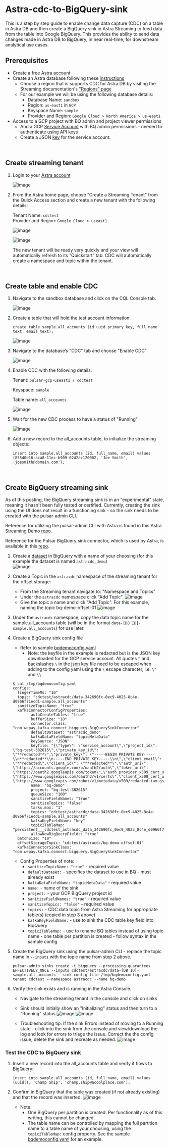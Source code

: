 # Astra-cdc-to-BigQuery-sink
This is a step by step guide to enable change data capture (CDC) on a table in Astra DB and then create a BigQuery sink in Astra Streaming to feed data from the table into Google BigQuery. This provides the ability to send data changes made in Astra DB to BigQuery, in near real-time, for downstream analytical use cases.

## Prerequisites

- Create a free [Astra account](https://astra.datastax.com/)  
- Create an Astra database following these [instructions](https://awesome-astra.github.io/docs/pages/astra/cdc-for-astra/) 
  - Choose a region that is supports CDC for Astra DB by visiting the Streaming documentation's ["Regions" page](https://docs.datastax.com/en/streaming/astra-streaming/operations/astream-regions.html)
  - For our example we will be using the following database details:
    - Database Name: `sandbox`
    - Region: `us-east1` in `GCP`
    - Keyspace Name: `sample`
    - Provider and Region: `Google Cloud > North America > us-east1`
- Access to a GCP project with BQ admin and project viewer permissions
	- And a GCP [Service Account](https://cloud.google.com/iam/docs/service-accounts-create) with BQ admin permissions - needed to authenticate using API keys
	- Create a JSON [key](https://cloud.google.com/iam/docs/keys-create-delete) for the service account.

<br>

## Create streaming tenant

1. Login to your [Astra account](https://astra.datastax.com/)

    ![image](https://user-images.githubusercontent.com/41307386/225459590-dc605fbb-3b87-4309-a95b-6c674fec664f.png)

2. From the Astra home page, choose "Create a Streaming Tenant" from the Quick Access section and create a new tenant with the following details:

    Tenant Name: `cdctest`   
    Provider and Region: `Google Cloud > useast1`

    ![image](https://user-images.githubusercontent.com/41307386/225459466-a4a310f3-9fd0-4bff-b455-265068f52c59.png)
    
    ![image](https://user-images.githubusercontent.com/41307386/225460342-0c6abcf9-f511-404b-a717-a6d488d45052.png)

    The new tenant will be ready very quickly and your view will automatically refresh to its “Quickstart” tab. CDC will automatically create a namespace and topic within the tenant.

<br>

## Create table and enable CDC

1. Navigate to the sandbox database and click on the CQL Console tab. 
    
    ![image](https://user-images.githubusercontent.com/41307386/225462035-ab3e95c4-7ed4-43a8-be82-98b9d65311ad.png)
    
2. Create a table that will hold the test account information

    ```
    create table sample.all_accounts (id uuid primary key, full_name text, email text);
    ```

    ![image](https://user-images.githubusercontent.com/41307386/225461916-e466a35d-2686-4884-a809-0ca3011c091e.png)
    
3. Navigate to the database’s "CDC" tab and choose "Enable CDC"

    ![image](https://user-images.githubusercontent.com/41307386/225462418-c19884cb-99d3-4768-a9e0-094d34989489.png)

4. Enable CDC with the following details:
  
    Tenant: `pulsar-gcp-useast1 / cdctest`
    
    Keyspace: `sample`
    
    Table name: `all_accounts`  

    ![image](https://user-images.githubusercontent.com/41307386/225462213-adf24397-a789-4155-977f-36413205d017.png)
    
5. Wait for the new CDC process to have a status of "Running"
  
    ![image](https://user-images.githubusercontent.com/41307386/225462888-4b3a5144-d686-4b52-915b-cb37a7535e73.png)

6. Add a new record to the all_accounts table, to initialize the streaming objects:
	```
	insert into sample.all_accounts (id, full_name, email) values (85540e16-aca8-11ec-b909-0242ac120002, 'Joe Smith', 'joesmith@domain.com');
	```

<br>

## Create BigQuery streaming sink

As of this posting, the BigQuery streaming sink is in an "experimental" state, meaning it hasn't been fully tested or certified. Currently, creating the sink using the UI does not result in a functioning sink - so the sink needs to be created with the pulsar-admin CLI.

Reference for utilizing the pulsar-admin CLI with Astra is found in this Astra Streaming Demo [repo](https://github.com/chrisjohnson16/astra-streaming-demo).  

Reference for the Pulsar BigQuery sink connector, which is used by Astra, is available in this [repo](https://github.com/datastax/pulsar-3rdparty-connector/tree/master/pulsar-connectors/bigquery). 

1. Create a [dataset](https://cloud.google.com/bigquery/docs/quickstarts/load-data-console#create_a_dataset) in BigQuery with a name of your choosing (for this example the dataset is named `astracdc_demo`) <br>
	![image](https://user-images.githubusercontent.com/41307386/229561017-27a8a689-ec90-45be-bd9b-8d6ba07c458f.png)

2. Create a Topic in the `astracdc` namespace of the streaming tenant for the offset storage: 
	- From the Streaming tenant navigate to: "Namespace and Topics"
	- Under the `astracdc` namespace click "Add Topic". 
	  ![image](https://user-images.githubusercontent.com/41307386/229567041-76642e1d-a656-4610-bbea-0896c4469345.png)
	- Give the topic a name and click "Add Topic". For this example, naming the topic bq-demo-offset-01
	  ![image](https://user-images.githubusercontent.com/41307386/229566495-54bc859b-e2a0-4fd5-8053-483ee713af49.png)

3. Under the `astracdc` namespace, copy the data topic name for the sample.all_accounts table (will be in the format `data-[DB ID]-sample.all_accounts`) for use later.  
4. Create a BigQuery sink config file 
	- Refer to sample [bqdemoconfig.yaml](./bqdemoconfig.yaml)
		- Note: the keyfile in the example is redacted but is the JSON key downloaded for the GCP service account. All quotes `"` and backslashes `\` in the json key file need to be escaped when adding to the config yaml using the `\` escape character, i.e. `\"` and  `\\`
	```
	$ cat /tmp/bqdemoconfig.yaml 
	configs:
	  lingerTimeMs: "10"
	  topic: "cdctest/astracdc/data-342690fc-0ec9-4025-8c4e-d0966f71ecd1-sample.all_accounts"
	  sanitizeTopicName: "true"
	  kafkaConnectorConfigProperties:
			autoCreateTables: "true"
			bufferSize: "10"
			connector.class: "com.wepay.kafka.connect.bigquery.BigQuerySinkConnector"
			defaultDataset: "astracdc_demo"
			kafkaDataFieldName: "topicMetaData"
			keySource: "JSON"
			keyfile: "{\"type\": \"service_account\",\"project_id\": \"bq-test-382615\",\"private_key_id\": \"**redacted**\",\"private_key\": \"-----BEGIN PRIVATE KEY-----\\n**redacted**\\n-----END PRIVATE KEY-----\\n\",\"client_email\": \"**redacted\",\"client_id\": \"**redacted**\",\"auth_uri\": \"https://accounts.google.com/o/oauth2/auth\",\"token_uri\": \"https://oauth2.googleapis.com/token\",\"auth_provider_x509_cert_url\": \"https://www.googleapis.com/oauth2/v1/certs\",\"client_x509_cert_url\": \"https://www.googleapis.com/robot/v1/metadata/x509/redacted.iam.gserviceaccount.com\"}"
			name: "bq-demo"
			project: "bq-test-382615"
			queueSize: "100"
			sanitizeFieldNames: "true"
			sanitizeTopics: "false"
			tasks.max: "1"
			topics: "cdctest/astracdc/data-342690fc-0ec9-4025-8c4e-d0966f71ecd1-sample.all_accounts"
			kafkaKeyFieldName: "key"
			topic2TableMap: "persistent___cdctest_astracdc_data_342690fc_0ec9_4025_8c4e_d0966f71ecd1_sample_all_accounts_partition_0:all_accounts_partition_0,persistent___cdctest_astracdc_data_342690fc_0ec9_4025_8c4e_d0966f71ecd1_sample_all_accounts_partition_1:all_accounts_partition_1,persistent___cdctest_astracdc_data_342690fc_0ec9_4025_8c4e_d0966f71ecd1_sample_all_accounts_partition_2:all_accounts_partition_2"
			allowNewBigQueryFields: "true"
	  batchSize: "10"
	  offsetStorageTopic: "cdctest/astracdc/bq-demo-offset-01"
	  kafkaConnectorSinkClass: "com.wepay.kafka.connect.bigquery.BigQuerySinkConnector"
	```

	- Config Properties of note:
		- `sanitizeTopicName: "true"` - required value
		- `defaultDataset:`  - specifies the dataset to use in BQ - must already exist
		- `kafkaDataFieldName: "topicMetaData"` - required value
		- `name:` - name of the sink
		- `project:` - your GCP BigQuery project id
		- `sanitizeFieldNames: "true"` - required value
		- `sanitizeTopics: "false"` - required value
		- `topics:` - CDC data topic from Astra Streaming for appropriate table(s) (copied in step 3 above)
		- `kafkaKeyFieldName:` - use to sink the CDC table key field into BiqQuery
		- `topic2TableMap:` - use to rename BQ tables instead of using topic name - one table per partition is created - follow syntax in the sample config
		
5. Create the BigQuery sink using the pulsar-admin CLI - replace the topic name in `--inputs` with the topic name from step 2 above. 

	```
	pulsar-admin sinks create -t bigquery --processing-guarantees EFFECTIVELY_ONCE --inputs cdctest/astracdc/data-[DB ID]-sample.all_accounts --sink-config-file /tmp/bqdemoconfig.yaml --tenant cdctest --namespace astracdc --name bq-demo
	```

6. Verify the sink exists and is running in the Astra Console. 
	- Navigate to the streaming tenant in the console and click on sinks
	- Sink should initially show an "Initializing" status and then turn to a "Running" status
	![image](https://user-images.githubusercontent.com/41307386/229632403-f7ae1857-66cd-4047-96bb-e1ee899abba3.png)
	![image](https://user-images.githubusercontent.com/41307386/229632881-59d9a15c-5cbb-4e45-ab7a-7487c3bda78d.png)

	- Troubleshooting tip: If the sink Errors instead of moving to a Running state - click into the sink from the console and view/download the log and look for errors to triage the issue. Correct the the config issue, delete the sink and recreate as needed.
	![image](https://user-images.githubusercontent.com/41307386/229544861-b1fe9779-6591-478b-96e7-33663f7caca3.png)

### Test the CDC to BigQuery sink
1. Insert a new record into the all_accounts table and verify it flows to BigQuery:
    ```
    insert into sample.all_accounts (id, full_name, email) values (uuid(), 'Champ Ship', 'champ.ship@acoolplace.com');
    ```
	
2. Confirm in BigQuery that the table was created (if not already existing) and that the record was inserted.
	![image](https://user-images.githubusercontent.com/41307386/229635134-4fd5a24a-3df5-4f64-b9f0-734ca5e9fff7.png)
	- Note: 
		- One BigQuery per partition is created. Per functionality as of this writing, this cannot be changed. 
		- The table name can be controlled by mapping the full partition name to a table name of your choosing, using the `topic2TableMap:` config property. See the sample [bqdemoconfig.yaml](./bqdemoconfig.yaml) for an example.
